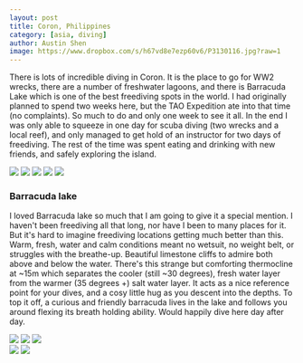```yaml
---
layout: post
title: Coron, Philippines
category: [asia, diving]
author: Austin Shen
image: https://www.dropbox.com/s/h67vd8e7ezp60v6/P3130116.jpg?raw=1
---
```

There is lots of incredible diving in Coron. It is the place to go for WW2 wrecks, there are a number of freshwater lagoons, and there is Barracuda Lake which is one of the best freediving spots in the world. I had originally planned to spend two weeks here, but the TAO Expedition ate into that time (no complaints). So much to do and only one week to see it all. In the end I was only able to squeeze in one day for scuba diving (two wrecks and a local reef), and only managed to get hold of an instructor for two days of freediving. The rest of the time was spent eating and drinking with new friends, and safely exploring the island.

<div class='gallery' style='align-items: center;'>
  <img src='https://www.dropbox.com/s/zv11v80hr9onfyr/dscf6378.jpg?raw=1'>
  <img src='https://www.dropbox.com/s/kjyuregsaqitow7/DSCF6695.jpg?raw=1'>
  <img src='https://www.dropbox.com/s/b5p7pj5jjaa8cku/P3020023.jpg?raw=1'>
  <img src='https://www.dropbox.com/s/2dm2ji0vhpt6mru/P3020059.jpg?raw=1'>
  <img src='https://www.dropbox.com/s/gauojn62kz6pwso/P3020144.jpg?raw=1'>
</div>

### Barracuda lake

I loved Barracuda lake so much that I am going to give it a special mention. I haven't been freediving all that long, nor have I been to many places for it. But it's hard to imagine freediving locations getting much better than this. Warm, fresh, water and calm conditions meant no wetsuit, no weight belt, or struggles with the breathe-up. Beautiful limestone cliffs to admire both above and below the water. There's this strange but comforting thermocline at ~15m which separates the cooler (still ~30 degrees), fresh water layer from the warmer (35 degrees +) salt water layer. It acts as a nice reference point for your dives, and a cosy little hug as you descent into the depths. To top it off, a curious and friendly barracuda lives in the lake and follows you around flexing its breath holding ability. Would happily dive here day after day.

<div class='gallery' style='align-items: center;'>
  <img src='https://www.dropbox.com/s/tzzu8ug5er0fp13/P3120040.jpg?raw=1'>
  <img src='https://www.dropbox.com/s/fvh1xr72cwejq3r/IMG_5654.jpg?raw=1'>
  <img src='https://www.dropbox.com/s/k520it3rpnjkrb3/P3130147.jpg?raw=1'>
</div>

<div class='two_column' style='align-items: center;'>
  <img src='https://www.dropbox.com/s/uwn0xpc7x68wrh4/P3130139.jpg?raw=1'>
  <img src='https://www.dropbox.com/s/6vjy4elh7ai3hp8/P3130163.jpg?raw=1'>
</div>